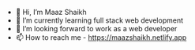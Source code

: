 - 👋 Hi, I’m Maaz Shaikh
- 🌱 I’m currently learning full stack web development
- 💞️ I’m looking forward to work as a web developer
- 📫 How to reach me - https://maazshaikh.netlify.app

<!---
maazshaikh7/maazshaikh7 is a ✨ special ✨ repository because its `README.md` (this file) appears on your GitHub profile.
You can click the Preview link to take a look at your changes.
--->
